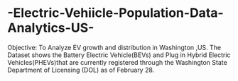 # -Electric-Vehiicle-Population-Data-Analytics-US-
Objective: To Analyze EV growth and distribution in Washington ,US.   The Dataset shows the Battery Electric Vehicle(BEVs) and Plug in Hybrid Electric Vehicles(PHEVs)that are currently registered through the Washington State Department of Licensing (DOL) as of February 28.
